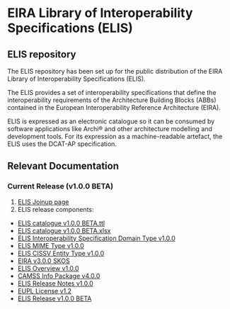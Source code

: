# EIRA Library of Interoperability Specifications (ELIS)

## ELIS repository
The ELIS repository has been set up for the public distribution of the EIRA Library of Interoperability Specifications (ELIS). 

The ELIS provides a set of interoperability specifications that define the interoperability requirements of the Architecture Building Blocks (ABBs) contained in the European Interoperability Reference Architecture (EIRA). 

ELIS is expressed as an electronic catalogue so it can be consumed by software applications like Archi® and other architecture modelling and development tools. For its expression as a machine-readable artefact, the ELIS uses the DCAT-AP specification.

## Relevant Documentation
### Current Release (v1.0.0 BETA)

1. [ELIS Joinup page](https://joinup.ec.europa.eu/solution/elis)
2. ELIS release components:
* [ELIS catalogue v1.0.0 BETA.ttl](https://github.com/isa-camss/ELIS/blob/master/ELIS_catalogue_v1.0.0_BETA.ttl)
* [ELIS catalogue v1.0.0 BETA.xlsx](https://github.com/isa-camss/ELIS/blob/master/ELIS%20v1.0.0%20BETA.xlsx)
* [ELIS Interoperability Specification Domain Type v1.0.0](https://github.com/isa-camss/ELIS/blob/master/ELIS_InteroperabilitySpecificationDomainType_v1.0.0.ttl)
* [ELIS MIME Type v1.0.0](https://github.com/isa-camss/ELIS/blob/master/ELIS_MIMEType_v1.0.0.ttl)
* [ELIS CISSV Entity Type v1.0.0](https://github.com/isa-camss/ELIS/blob/master/ELIS_CISSV_EntityType_v1.0.0.ttl)
* [EIRA v3.0.0 SKOS](https://github.com/isa-camss/ELIS/blob/master/EIRA_v3_0_0_SKOS.rdf)
* [ELIS Overview v1.0.0](https://github.com/isa-camss/ELIS/blob/master/ELIS_Overview_v1.0.0.pdf)
* [CAMSS Info Package v4.0.0](https://github.com/isa-camss/ELIS/blob/master/CAMSS_info_package_%20v4.0.0.pdf)
* [ELIS Release Notes v1.0.0](https://github.com/isa-camss/ELIS/blob/master/ELIS_Release_Notes_v1.0.0.pdf)
* [EUPL License v1.2](https://github.com/isa-camss/ELIS/blob/master/EUPL%20v1.2.pdf)
* [ELIS Release v1.0.0 BETA](https://github.com/isa-camss/ELIS/blob/master/ELIS_Release_v1.0.0_BETA.zip)
  

